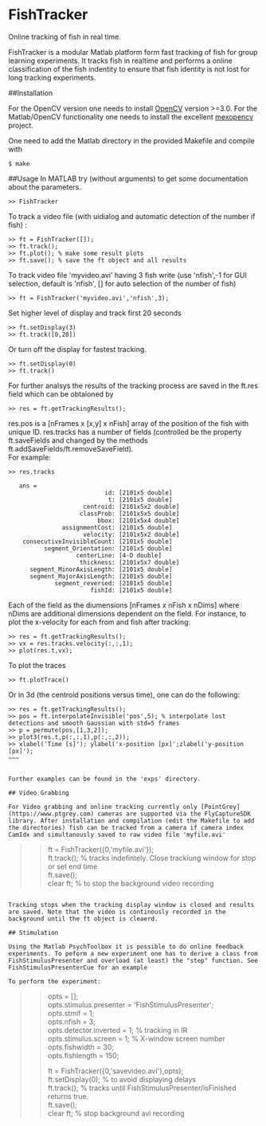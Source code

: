 # FishTracker
Online tracking of fish in real time. 


FishTracker is a modular Matlab platform form fast tracking of fish for group learning experiments. 
It tracks fish in realtime and performs a online classification of the fish indentity to ensure that fish identity 
is not lost for long tracking experiments. 

##Installation

For the OpenCV version one needs to install [OpenCV](http:///www.opencv.org) version >=3.0. For the Matlab/OpenCV  functionality one needs to install the excellent [mexopencv](https://github.com/kyamagu/mexopencv) project. 

One need to add the Matlab directory in the provided Makefile and compile with  
~~~~
$ make
~~~~

##Usage 
In MATLAB try (without arguments) to get some documentation about the parameters. 
~~~~
>> FishTracker  
~~~~

To track a video file (with uidialog and automatic detection of the number if fish) :
~~~~
>> ft = FishTracker([]);  
>> ft.track();   
>> ft.plot(); % make some result plots  
>> ft.save(); % save the ft object and all results  
~~~~

To track video file 'myvideo.avi' having 3 fish write (use 'nfish',-1 for GUI selection, default is 'nfish', [] for auto selection of the number of fish)
~~~~
>> ft = FishTracker('myvideo.avi','nfish',3);  
~~~~

Set higher level of display and track first 20 seconds  
~~~~
>> ft.setDisplay(3)  
>> ft.track([0,20])  
~~~~

Or turn off the display for fastest tracking. 
~~~~
>> ft.setDisplay(0)
>> ft.track()
~~~~

For further analsys the results of the tracking process are saved in the ft.res field which can be obtaioned by
~~~~
>> res = ft.getTrackingResults();
~~~~

res.pos is a [nFrames x [x,y] x nFish] array of the position of the fish with unique ID.
res.tracks has a number of fields (controlled be the property ft.saveFields and changed by the methods ft.addSaveFields/ft.removeSaveField).   
For example:

~~~~
>> res.tracks
   
   ans =  
                           id: [2101x5 double]  
                            t: [2101x5 double]  
                     centroid: [2101x5x2 double]  
                    classProb: [2101x5x5 double]  
                         bbox: [2101x5x4 double]  
               assignmentCost: [2101x5 double]  
                     velocity: [2101x5x2 double]  
    consecutiveInvisibleCount: [2101x5 double]  
          segment_Orientation: [2101x5 double]  
                   centerLine: [4-D double]  
                    thickness: [2101x5x7 double]   
      segment_MinorAxisLength: [2101x5 double]  
      segment_MajorAxisLength: [2101x5 double]  
             segment_reversed: [2101x5 double]  
                       fishId: [2101x5 double]  
~~~~

Each of the field as the diumensions [nFrames x nFish x nDims] where nDims are additional dimensions dependent on the field. For instance, to plot the x-velocity for each from and fish after tracking:

~~~~
>> res = ft.getTrackingResults();  
>> vx = res.tracks.velocity(:,:,1);  
>> plot(res.t,vx);  
~~~~

To plot the traces
~~~~
>> ft.plotTrace()
~~~~

Or in 3d (the centroid positions versus time), one can do the following:
~~~~
>> res = ft.getTrackingResults();
>> pos = ft.interpolateInvisible('pos',5); % interpolate lost detections and smooth Gaussian with std=5 frames
>> p = permute(pos,[1,3,2]);
>> plot3(res.t,p(:,:,1),p(:,:,2));
>> xlabel('Time [s]'); ylabel('x-position [px]';zlabel('y-position [px]');
~~~


Further examples can be found in the 'exps' directory.

## Video Grabbing

For Video grabbing and online tracking currently only [PointGrey](https://www.ptgrey.com) cameras are supported via the FlyCaptureSDK library. After installation and compilation (edit the Makefile to add the directories) fish can be tracked from a camera if camera index CamIdx and simultanously saved to raw video file 'myfile.avi' 

~~~~
>> ft = FishTracker({0,'myfile.avi'});   
>> ft.track(); % tracks indefintely. Close trackiung window for stop or set end time  
>> ft.save();  
>> clear ft; % to stop the background video recording  
~~~~

Tracking stops when the tracking display window is closed and results are saved. Note that the video is continously recorded in the background until the ft object is cleaerd. 

## Stimulation

Using the Matlab PsychToolbox it is possible to do online feedback experiments. To peform a new experiment one has to derive a class from FishStimulusPresenter and overload (at least) the "step" function. See FishStimulusPresenterCue for an example

To perform the experiment:  

~~~~
>> opts = [];   
>> opts.stimulus.presenter  = 'FishStimulusPresenter';  
>> opts.stmif = 1;  
>> opts.nfish = 3;  
>> opts.detector.inverted = 1; % tracking in IR  
>> opts.stimulus.screen = 1; % X-window screen number  
>> opts.fishwidth = 30;  
>> opts.fishlength = 150;  
>>   
>> ft = FishTracker({0,'savevideo.avi'},opts);  
>> ft.setDisplay(0);  % to avoid displaying delays  
>> ft.track(); % tracks until FishStimulusPresenter/isFinished returns true.  
>> ft.save();  
>> clear ft; % stop background avi recording  
~~~~
